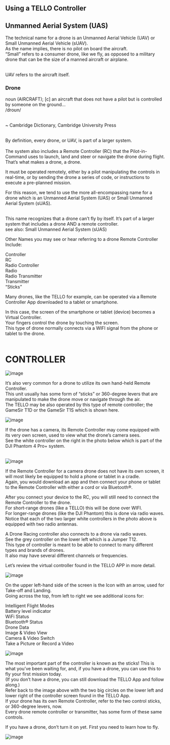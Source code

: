 ## Using a TELLO Controller

## Unmanned Aerial System (UAS)

The technical name for a drone is an Unmanned Aerial Vehicle (UAV) or Small Unmanned Aerial Vehicle (sUAV). <br>
As the name implies, there is no pilot on board the aircraft. <br>
“Small” refers to a consumer drone, like we fly, as opposed to a military drone that can be the size of a manned aircraft or airplane. 

<br> UAV refers to the aircraft itself.

### Drone

noun (AIRCRAFT); [c] an aircraft that does not have a pilot but is controlled by someone on the ground… <br>  /droʊn/<br> <br> 

~ Cambridge Dictionary, Cambridge University Press<br> <br> 

By definition, every drone, or UAV, is part of a larger system. <br> <br> 
The system also includes a Remote Controller (RC) that the Pilot-in-Command uses to launch, land and steer or navigate the drone during flight.<br> 
That’s what makes a drone, a drone. <br> 

It must be operated remotely, either by a pilot manipulating the controls in real-time, or by sending the drone a series of code, or instructions to execute a pre-planned mission.<br> 

For this reason, we tend to use the more all-encompassing name for a drone which is an Unmanned Aerial System (UAS) or Small Unmanned Aerial System (sUAS). <br> <br> 

This name recognizes that a drone can’t fly by itself. It’s part of a larger system that includes a drone AND a remote controller. <br>
see also: Small Unmanned Aerial System (sUAS) <br>

Other Names you may see or hear referring to a drone Remote Controller Include: <br>

Controller <br>
RC <br>
Radio Controller <br>
Radio <br>
Radio Transmitter <br>
Transmitter <br>
“Sticks” <br>

Many drones, like the TELLO for example, can be operated via a Remote Controller App downloaded to a tablet or smartphone.  <br>

In this case, the screen of the smartphone or tablet (device) becomes a Virtual Controller.  <br>
Your fingers control the drone by touching the screen.  <br>
This type of drone normally connects via a WIFI signal from the phone or tablet to the drone. <br> <br>

# CONTROLLER

![image](https://github.com/ions29/cpp-reading-material/assets/127531384/5e193a0a-dcc0-4e31-aaec-1414edb71486)


It’s also very common for a drone to utilize its own hand-held Remote Controller. <br>
This unit usually has some form of “sticks” or 360-degree levers that are manipulated to make the drone move or navigate through the air. <br>
The TELLO may be also operated by this type of remote controller; the GameSir T1D or the GameSir T1S which is shown here. <br>




![image](https://github.com/ions29/cpp-reading-material/assets/127531384/2e260100-4c2f-4cfe-aaf7-dab6c583bfb9)

If the drone has a camera, its Remote Controller may come equipped with its very own screen, used to view what the drone’s camera sees.  <br>
See the white controller on the right in the photo below which is part of the DJI Phantom 4 Pro+ system. <br> <br>



![image](https://github.com/ions29/cpp-reading-material/assets/127531384/2d0652f0-704a-4cb9-baf8-e7f0f2d4441e)

If the Remote Controller for a camera drone does not have its own screen, it will most likely be equipped to hold a phone or tablet in a cradle. <br>
Again, you would download an app and then connect your phone or tablet to the Remote Controller with either a cord or via Bluetooth®.<br>

After you connect your device to the RC, you will still need to connect the Remote Controller to the drone. <br>
For short-range drones (like a TELLO) this will be done over WIFI. <br>
For longer-range drones (like the DJI Phantom) this is done via radio waves. <br> 
Notice that each of the two larger white controllers in the photo above is equipped with two radio antennas.<br>

A Drone Racing controller also connects to a drone via radio waves.<br>
See the grey controller on the lower left which is a Jumper T12. <br>
This type of controller is meant to be able to connect to many different types and brands of drones. <br>
It also may have several different channels or frequencies.<br>

Let’s review the virtual controller found in the TELLO APP in more detail.<br>

![image](https://github.com/ions29/cpp-reading-material/assets/127531384/fa6bfba2-719e-4536-a1a7-3f3d671ecbc9)

On the upper left-hand side of the screen is the Icon with an arrow, used for Take-off and Landing. <br>
Going across the top, from left to right we see additional icons for:<br>

Intelligent Flight Modes<br>
Battery level indicator<br>
WiFi Status<br>
Bluetooth® Status<br>
Drone Data<br>
Image & Video View<br>
Camera & Video Switch<br>
Take a Picture or Record a Video<br>

![image](https://github.com/ions29/cpp-reading-material/assets/127531384/cf5eac9f-c9d4-4803-bc86-97c10c09f019)


The most important part of the controller is known as the sticks! This is what you’ve been waiting for, and, if you have a drone, you can use this to fly your first mission today. <br>
(If you don’t have a drone, you can still download the TELLO App and follow along.) <br>
Refer back to the image above with the two big circles on the lower left and lower right of the controller screen found in the TELLO App. <br>
If your drone has its own Remote Controller, refer to the two control sticks, or 360-degree levers, now.  <br>
Every drone remote controller or transmitter, has some form of these same controls. <br>

If you have a drone, don’t turn it on yet. First you need to learn how to fly. <br>

![image](https://github.com/ions29/cpp-reading-material/assets/127531384/e0b87a87-b3c7-4e61-ab22-49cf7c8ac8ad)






